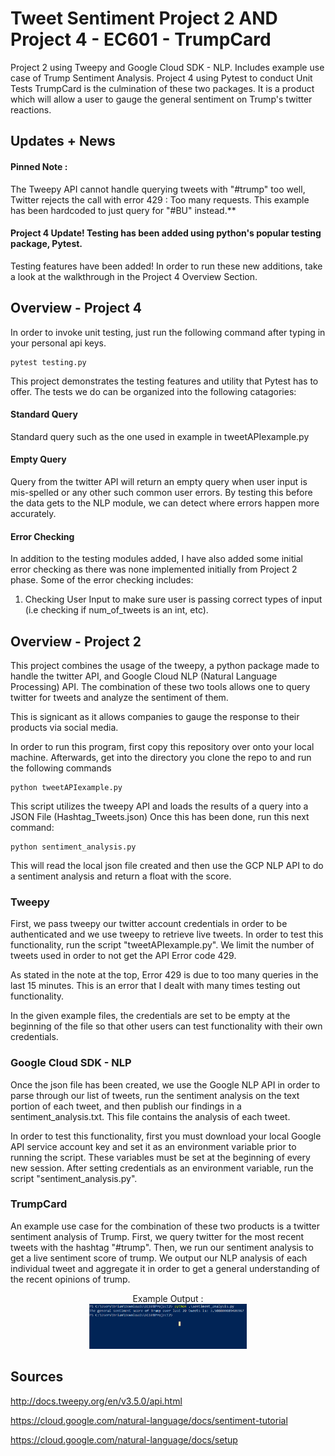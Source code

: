 # Tweet Sentiment Project 2 AND Project 4 - EC601 - TrumpCard
Project 2 using Tweepy and Google Cloud SDK - NLP. Includes example use case of Trump Sentiment Analysis.
Project 4 using Pytest to conduct Unit Tests
TrumpCard is the culmination of these two packages. It is a product which will allow a user to gauge the general sentiment on Trump's twitter reactions.


## Updates + News
#### Pinned Note : 
The Tweepy API cannot handle querying tweets with "#trump" too well, Twitter rejects the call with error 429 : Too many requests. This example has been hardcoded to just query for "#BU" instead.**

#### Project 4 Update! Testing has been added using python's popular testing package, Pytest. 
Testing features have been added! In order to run these new additions, take a look at the walkthrough in the Project 4 Overview Section.

## Overview - Project 4
In order to invoke unit testing, just run the following command after typing in your personal api keys.

```
pytest testing.py
```

This project demonstrates the testing features and utility that Pytest has to offer. The tests we do can be organized into the following catagories:

#### Standard Query
Standard query such as the one used in example in tweetAPIexample.py

#### Empty Query
Query from the twitter API will return an empty query when user input is mis-spelled or any other such common user errors. By testing this before the data gets to the NLP module, we can detect where errors happen more accurately.

#### Error Checking
In addition to the testing modules added, I have also added some initial error checking as there was none implemented initially from Project 2 phase. Some of the error checking includes: 

1. Checking User Input to make sure user is passing correct types of input (i.e checking if num_of_tweets is an int, etc).

## Overview - Project 2
This project combines the usage of the tweepy, a python package made to handle the twitter API, and Google Cloud NLP (Natural Language Processing) API. The combination of these two tools allows one to query twitter for tweets and analyze the sentiment of them.  

This is signicant as it allows companies to gauge the response to their products via social media. 

In order to run this program, first copy this repository over onto your local machine. 
Afterwards, get into the directory you clone the repo to and run the following commands

```
python tweetAPIexample.py
```

This script utilizes the tweepy API and loads the results of a query into a JSON File (Hashtag_Tweets.json)
Once this has been done, run this next command:

```
python sentiment_analysis.py
```

This will read the local json file created and then use the GCP NLP API to do a sentiment analysis and return a float with the score.

### Tweepy
First, we pass tweepy our twitter account credentials in order to be authenticated and we use tweepy to retrieve live tweets. In order to test this functionality, run the script "tweetAPIexample.py". We limit the number of tweets used in order to not get the API Error code 429.

As stated in the note at the top, Error 429 is due to too many queries in the last 15 minutes. This is an error that I dealt with many times testing out functionality.

In the given example files, the credentials are set to be empty at the beginning of the file so that other users can test functionality with their own credentials. 

### Google Cloud SDK - NLP
Once the json file has been created, we use the Google NLP API in order to parse through our list of tweets, run the sentiment analysis on the text portion of each tweet, and then publish our findings in a sentiment_analysis.txt. This file contains the analysis of each tweet.

In order to test this functionality, first you must download your local Google API service account key and set it as an environment variable prior to running the script. These variables must be set at the beginning of every new session. After setting credentials as an environment variable, run the script "sentiment_analysis.py".

### TrumpCard
An example use case for the combination of these two products is a twitter sentiment analysis of Trump. First, we query twitter for the most recent tweets with the hashtag "#trump". Then, we run our sentiment analysis to get a live sentiment score of trump. We output our NLP analysis of each individual tweet and aggregate it in order to get a general understanding of the recent opinions of trump. 

<center> Example Output :</center>
<center><img src="./Example Outputs/a.PNG" width="50%" /></center>

## Sources
http://docs.tweepy.org/en/v3.5.0/api.html

https://cloud.google.com/natural-language/docs/sentiment-tutorial

https://cloud.google.com/natural-language/docs/setup


